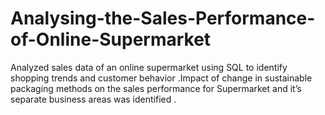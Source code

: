 # Analysing-the-Sales-Performance-of-Online-Supermarket
Analyzed sales data of an online supermarket using SQL to identify shopping trends and  customer behavior .Impact of change in sustainable packaging methods on the sales performance for Supermarket and it’s separate business areas was identified .
